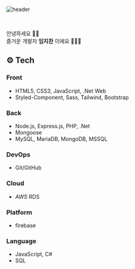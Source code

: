![header](https://capsule-render.vercel.app/api?type=waving&color=gradient&height=200&animation=fadeIn&section=header&text=Hi👋,%20I'm%20Jichan&fontAlign=65)

<br />

안녕하세요 👋🏻  
즐거운 개발자 **임지찬** 이에요 🧑🏻‍💻 

## ⚙️ Tech
### Front
- HTML5, CSS3, JavaScript, .Net Web
- Styled-Component, Sass, Tailwind, Bootstrap

### Back
- Node.js, Express.js, PHP, .Net
- Mongoose
- MySQL, MariaDB, MongoDB, MSSQL

### DevOps
- Git/GitHub

### Cloud
- *AWS* RDS

### Platform
- firebase
  
### Language
- JavaScript, C#
- SQL

<!--
**jichani/jichani** is a ✨ _special_ ✨ repository because its `README.md` (this file) appears on your GitHub profile.

Here are some ideas to get you started:

- 🔭 I’m currently working on ...
- 🌱 I’m currently learning ...
- 👯 I’m looking to collaborate on ...
- 🤔 I’m looking for help with ...
- 💬 Ask me about ...
- 📫 How to reach me: ...
- 😄 Pronouns: ...
- ⚡ Fun fact: ...
-->
